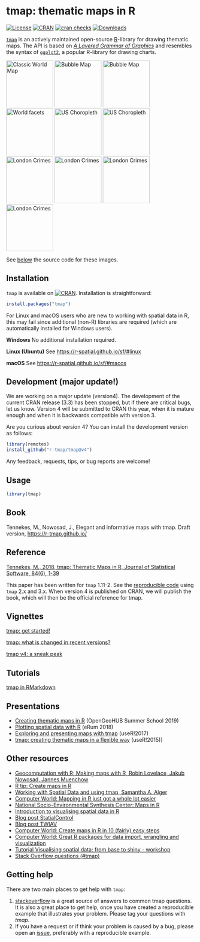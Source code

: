 tmap: thematic maps in R
===

<!--[![Build Status](https://travis-ci.org/mtennekes/tmap.png?branch=master)](https://travis-ci.org/mtennekes/tmap)-->
<!--[![Coverage Status](https://img.shields.io/codecov/c/github/mtennekes/tmap/master.svg)](https://codecov.io/github/mtennekes/tmap?branch=master)-->
<!--[![AppVeyor Build Status](https://ci.appveyor.com/api/projects/status/github/mtennekes/tmap?branch=master&svg=true)](https://ci.appveyor.com/project/mtennekes/tmap)-->
[![License](https://img.shields.io/badge/License-GPL%20v3-brightgreen.svg?style=flat)](http://www.gnu.org/licenses/gpl-3.0.html) 
[![CRAN](http://www.r-pkg.org/badges/version/tmap)](https://cran.r-project.org/package=tmap) 
[![cran checks](https://cranchecks.info/badges/worst/tmap)](https://cran.r-project.org/web/checks/check_results_tmap.html)
[![Downloads](http://cranlogs.r-pkg.org/badges/tmap?color=brightgreen)](http://www.r-pkg.org/pkg/tmap)

[`tmap`][1] is an actively maintained open-source [R][2]-library for drawing thematic maps. The API is based on [*A Layered Grammar of Graphics*][4] and resembles the syntax of [`ggplot2`][3], a popular R-library for drawing charts.


<span>
<img src="https://mtennekes.github.io/downloads/images/classic.png" alt="Classic World Map" height="125px"/>
<img src="https://mtennekes.github.io/downloads/images/bubble.png" alt="Bubble Map" height="125px"/>
<img src="https://mtennekes.github.io/downloads/images/view_metro4.jpg" alt="Bubble Map" height="125px"/>
<img src="https://mtennekes.github.io/downloads/images/world_facets2.png" alt="World facets" height="125px"/>
<img src="https://mtennekes.github.io/downloads/images/USchoro.png" alt="US Choropleth" height="125px"/>
<img src="https://mtennekes.github.io/downloads/images/US_PR.jpg" alt="US Choropleth" height="125px"/>
<img src="https://mtennekes.github.io/downloads/images/crimes3b.png" alt="London Crimes" height="125px"/>
<img src="https://mtennekes.github.io/downloads/images/crimes4.png" alt="London Crimes" height="125px"/>
<img src="https://mtennekes.github.io/downloads/images/crimes5.png" alt="London Crimes" height="125px"/>
<img src="https://mtennekes.github.io/downloads/images/view_crimes2.JPG" alt="London Crimes" height="125px"/>
</span>

See [below](https://github.com/r-tmap/tmap/#reference) the source code for these images.


Installation
------------

`tmap` is available on [![CRAN](http://www.r-pkg.org/badges/version/tmap)](https://cran.r-project.org/package=tmap). Installation is straightforward:

```r
install.packages("tmap")
```

For Linux and macOS users who are new to working with spatial data in R, this may fail since additional (non-R) libraries are required (which are automatically installed for Windows users).

**Windows**
No additional installation required.

**Linux (Ubuntu)**
See https://r-spatial.github.io/sf/#linux

**macOS**
See https://r-spatial.github.io/sf/#macos


Development (major update!)
------------

We are working on a major update (version4). The development of the current CRAN release (3.3) has been stopped, but if there are critical bugs, let us know. Version 4 will be submitted to CRAN this year, when it is mature enough and when it is backwards compatible with version 3.

Are you curious about version 4? You can install the development version as follows:

```r
library(remotes)
install_github("r-tmap/tmap@v4")
```

Any feedback, requests, tips, or bug reports are welcome!

Usage
-----

```r
library(tmap)
```

Book 
-----
Tennekes, M., Nowosad, J., Elegant and informative maps with tmap. Draft version, https://r-tmap.github.io/

Reference
----
[Tennekes, M., 2018, tmap: Thematic Maps in R, Journal of Statistical Software, 84(6), 1-39](https://doi.org/10.18637/jss.v084.i06)

This paper has been written for `tmap` 1.11-2. See the [reproducible code](https://cran.r-project.org/package=tmap/vignettes/tmap-JSS-code.html) using `tmap` 2.x and 3.x. When version 4 is published on CRAN, we will publish the book, which will then be the official reference for tmap.

Vignettes 
-----

[tmap: get started!](https://cran.r-project.org/package=tmap/vignettes/tmap-getstarted.html)

[tmap: what is changed in recent versions?](https://cran.r-project.org/package=tmap/vignettes/tmap-changes.html)

[tmap v4: a sneak peak](https://mtennekes.github.io/tmap4/index.html)


Tutorials
-----

[tmap in RMarkdown](https://github.com/r-tmap/tmap/blob/master/demo/tutorials/rmarkdown_tmap.Rmd)


Presentations
-----

* [Creating thematic maps in R][23] (OpenGeoHUB Summer School 2019)
* [Plotting spatial data with R](https://github.com/mtennekes/tmap-workshop) (eRum 2018) 
* [Exploring and presenting maps with tmap][21] (useR!2017)
* [tmap: creating thematic maps in a flexible way][10] (useR!2015)]


Other resources
-----

* [Geocomputation with R; Making maps with R, Robin Lovelace, Jakub Nowosad, Jannes Muenchow][20]
* [R tip: Create maps in R][24]
* [Working with Spatial Data and using tmap, Samantha A. Alger][22]
* [Computer World: Mapping in R just got a whole lot easier][18]
* [National Socio-Environmental Synthesis Center: Maps in R][19]
* [Introduction to visualising spatial data in R][9]
* [Blog post StatialControl][7]
* [Blog post TWIAV][8]
* [Computer World: Create maps in R in 10 (fairly) easy steps][12]
* [Computer World: Great R packages for data import, wrangling and visualization][17]
* [Tutorial Visualising spatial data: from base to shiny - workshop][15]
* [Stack Overflow questions (#tmap)][16]


Getting help
-----

There are two main places to get help with `tmap`:

1.  [stackoverflow](http://stackoverflow.com/tags/tmap) is a great source of answers to common tmap questions. 
It is also a great place to get help, once you have created a reproducible example that illustrates your problem. 
Please tag your questions with *tmap*.
2.  If you have a request or if think your problem is caused by a bug, please open an [issue](https://github.com/mtennekes/tmap/issues), preferably with a reproducible example.


  [1]: http://cran.r-project.org/package=tmap
  [2]: http://stackoverflow.com/tags/r/info
  [3]: http://cran.r-project.org/package=ggplot2
  [4]: http://vita.had.co.nz/papers/layered-grammar.pdf
  [5]: https://github.com/mtennekes/tmap
  [6]: https://cran.r-project.org/web/packages/tmap/vignettes/tmap-nutshell.html
  [7]: http://spatcontrol.net/SpatialControl/2015/11/06/tmap-r-package/
  [8]: http://www.twiav.nl/en/blog0002en.php
  [9]: https://cran.r-project.org/doc/contrib/intro-spatial-rl.pdf
  [10]: https://mtennekes.github.io/downloads/presentations/tmap_user2015.pdf
  [11]: https://cran.r-project.org/web/packages/tmap/vignettes/tmap-modes.html
  [12]: http://cwrld.us/Rmaps10
  [13]: https://github.com/mtennekes/tmap/blob/master/demo/US_choropleth.R
  [14]: https://github.com/mtennekes/tmap/blob/master/demo/crimes_in_Greater_London.R
  [15]: https://github.com/Robinlovelace/Creating-maps-in-R/blob/master/vignettes/vspd-base-shiny.Rmd
  [16]: http://stackoverflow.com/questions/tagged/tmap
  [17]: http://www.computerworld.com/article/2921176/business-intelligence/great-r-packages-for-data-import-wrangling-visualization.html
  [18]:	http://www.computerworld.com/article/3175623/data-analytics/mapping-in-r-just-got-a-whole-lot-easier.html
  [19]: https://sesync-ci.github.io/maps-in-R-lesson/
  [20]: http://geocompr.robinlovelace.net/adv-map.html
  [21]: https://mtennekes.github.io/downloads/presentations/tmap_user2017.pdf
  [22]: https://gotellilab.github.io/Bio381/StudentPresentations/SpatialDataTutorial.html
  [23]: https://mtennekes.github.io/downloads/presentations/tmap_opengeo_muenster.pdf
  [24]: https://www.youtube.com/watch?v=wgFVmzSbaQc#t=3m20s
  
